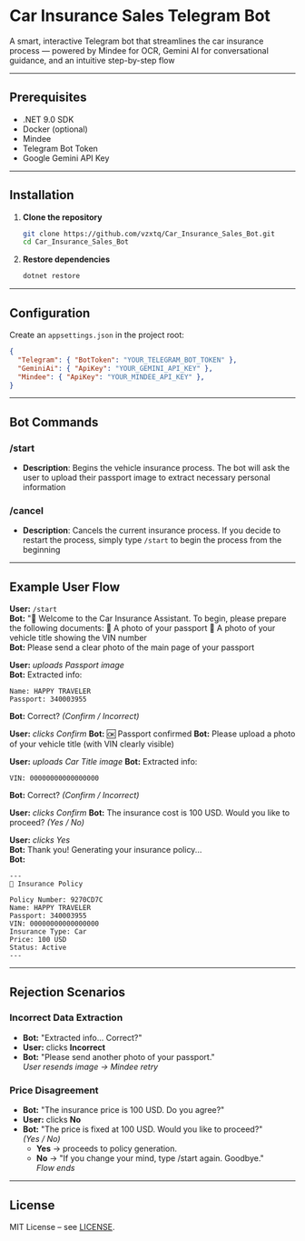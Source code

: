 # Car Insurance Sales Telegram Bot

A smart, interactive Telegram bot that streamlines the car insurance process — powered by Mindee for OCR, Gemini AI for conversational guidance, and an intuitive step-by-step flow

---

## Prerequisites

- .NET 9.0 SDK
- Docker (optional)
- Mindee
- Telegram Bot Token
- Google Gemini API Key

---

## Installation

1. **Clone the repository**
   ```bash
   git clone https://github.com/vzxtq/Car_Insurance_Sales_Bot.git
   cd Car_Insurance_Sales_Bot
   ```
2. **Restore dependencies**
   ```bash
   dotnet restore
   ```

---

## Configuration

Create an `appsettings.json` in the project root:

```json
{
  "Telegram": { "BotToken": "YOUR_TELEGRAM_BOT_TOKEN" },
  "GeminiAi": { "ApiKey": "YOUR_GEMINI_API_KEY" },
  "Mindee": { "ApiKey": "YOUR_MINDEE_API_KEY" },
}
```

---

## Bot Commands

### **/start**
- **Description**: Begins the vehicle insurance process. The bot will ask the user to upload their passport image to extract necessary personal information

### **/cancel**
- **Description**: Cancels the current insurance process. If you decide to restart the process, simply type `/start` to begin the process from the beginning

---

## Example User Flow

**User:** `/start`  
**Bot:** "👋 Welcome to the Car Insurance Assistant.
            To begin, please prepare the following documents:
            📄 A photo of your passport
            🚗 A photo of your vehicle title showing the VIN number                      
**Bot:** Please send a clear photo of the main page of your passport

**User:** *uploads Passport image*  
**Bot:** Extracted info:
```
Name: HAPPY TRAVELER
Passport: 340003955
```
**Bot:** Correct? *(Confirm / Incorrect)*

**User:** *clicks Confirm*
**Bot:** 🆗 Passport confirmed
**Bot:** Please upload a photo of your vehicle title (with VIN clearly visible)

**User:** *uploads Car Title image*
**Bot:** Extracted info:
```
VIN: 00000000000000000
```
**Bot:** Correct? *(Confirm / Incorrect)*

**User:** *clicks Confirm*
**Bot:** The insurance cost is 100 USD. Would you like to proceed? *(Yes / No)*

**User:** *clicks Yes*  
**Bot:** Thank you! Generating your insurance policy...  
**Bot:**
```
---
📄 Insurance Policy

Policy Number: 9270CD7C
Name: HAPPY TRAVELER
Passport: 340003955
VIN: 00000000000000000
Insurance Type: Car
Price: 100 USD
Status: Active
---
```

---

## Rejection Scenarios

### Incorrect Data Extraction
- **Bot:** "Extracted info... Сorrect?"
- **User:** clicks **Incorrect**
- **Bot:** "Please send another photo of your passport."  
  *User resends image → Mindee retry*

### Price Disagreement
- **Bot:** "The insurance price is 100 USD. Do you agree?"
- **User:** clicks **No**
- **Bot:** "The price is fixed at 100 USD. Would you like to proceed?"  
  *(Yes / No)*
  - **Yes** → proceeds to policy generation.
  - **No** → "If you change your mind, type /start again. Goodbye."  
    *Flow ends*

---

## License

MIT License – see [LICENSE](LICENSE).
